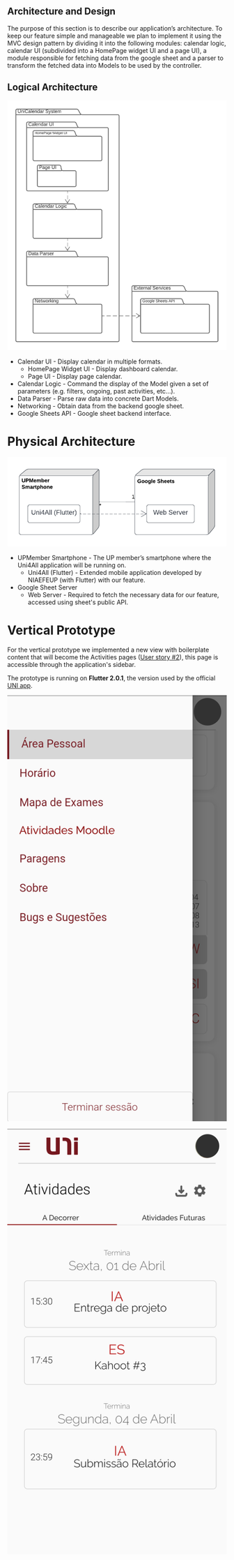 ## Architecture and Design

The purpose of this section is to describe our application’s architecture. To keep our feature simple and manageable we plan to implement it using the MVC design pattern by dividing it into the following modules: calendar logic, calendar UI (subdivided into a HomePage widget UI and a page UI), a module responsible for fetching data from the google sheet and a parser to transform the fetched data into Models to be used by the controller.

## Logical Architecture

![Logical Architecture](../images/LogicalArchitecture.png)

- Calendar UI - Display calendar in multiple formats.
  - HomePage Widget UI - Display dashboard calendar.
  - Page UI - Display page calendar.
- Calendar Logic - Command the display of the Model given a set of parameters (e.g. filters, ongoing, past activities, etc…).
- Data Parser - Parse raw data into concrete Dart Models.
- Networking - Obtain data from the backend google sheet.
- Google Sheets API - Google sheet backend interface.

# Physical Architecture

![Physical Architecture](../images/PhysicalArchitecture.png)

- UPMember Smartphone - The UP member’s smartphone where the Uni4All application will be running on.
  - Uni4All (Flutter) - Extended mobile application developed by NIAEFEUP (with Flutter) with our feature.
- Google Sheet Server
  - Web Server - Required to fetch the necessary data for our feature, accessed using sheet's public API.

# Vertical Prototype

For the vertical prototype we implemented a new view with boilerplate content that will become the Activities pages ([User story #2](https://github.com/LEIC-ES-2021-22/3LEIC03T3/issues/2)), this page is accessible through the application's sidebar.

The prototype is running on **Flutter 2.0.1**, the version used by the official [UNI app](https://github.com/NIAEFEUP/project-schrodinger).

![Sidepanel](../images/MockupSidepanel.png)

![Activities Page](../images/MockupActivities.png)

